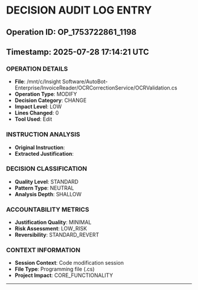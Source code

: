 # DECISION AUDIT LOG ENTRY
## Operation ID: OP_1753722861_1198
## Timestamp: 2025-07-28 17:14:21 UTC

### OPERATION DETAILS
- **File**: /mnt/c/Insight Software/AutoBot-Enterprise/InvoiceReader/OCRCorrectionService/OCRValidation.cs
- **Operation Type**: MODIFY
- **Decision Category**: CHANGE
- **Impact Level**: LOW
- **Lines Changed**: 0
- **Tool Used**: Edit

### INSTRUCTION ANALYSIS
- **Original Instruction**: 
- **Extracted Justification**: 

### DECISION CLASSIFICATION
- **Quality Level**: STANDARD
- **Pattern Type**: NEUTRAL
- **Analysis Depth**: SHALLOW

### ACCOUNTABILITY METRICS
- **Justification Quality**: MINIMAL
- **Risk Assessment**: LOW_RISK
- **Reversibility**: STANDARD_REVERT

### CONTEXT INFORMATION
- **Session Context**: Code modification session
- **File Type**: Programming file (.cs)
- **Project Impact**: CORE_FUNCTIONALITY

---
